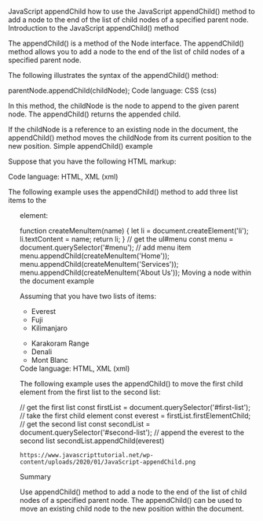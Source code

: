 JavaScript appendChild
how to use the JavaScript appendChild() method to add a node to the end of the list of child nodes of a specified parent node.
Introduction to the JavaScript appendChild() method

The appendChild() is a method of the Node interface. The appendChild() method allows you to add a node to the end of the list of child nodes of a specified parent node.

The following illustrates the syntax of the appendChild() method:

parentNode.appendChild(childNode);
Code language: CSS (css)

In this method, the childNode is the node to append to the given parent node. The appendChild() returns the appended child.

If the childNode is a reference to an existing node in the document, the appendChild() method moves the childNode from its current position to the new position.
Simple appendChild() example

Suppose that you have the following HTML markup:

<ul id="menu">
</ul>
Code language: HTML, XML (xml)

The following example uses the appendChild() method to add three list items to the <ul> element:

function createMenuItem(name) {
let li = document.createElement('li');
li.textContent = name;
return li;
}
// get the ul#menu
const menu = document.querySelector('#menu');
// add menu item
menu.appendChild(createMenuItem('Home'));
menu.appendChild(createMenuItem('Services'));
menu.appendChild(createMenuItem('About Us'));
Moving a node within the document example

Assuming that you have two lists of items:

<ul id="first-list">
    <li>Everest</li>
    <li>Fuji</li>
    <li>Kilimanjaro</li>
</ul>

<ul id="second-list">
    <li>Karakoram Range</li>
    <li>Denali</li>
    <li>Mont Blanc</li>
</ul>
Code language: HTML, XML (xml)

The following example uses the appendChild() to move the first child element from the first list to the second list:

// get the first list
const firstList = document.querySelector('#first-list');
// take the first child element
const everest = firstList.firstElementChild;
// get the second list
const secondList = document.querySelector('#second-list');
// append the everest to the second list
secondList.appendChild(everest)

`https://www.javascripttutorial.net/wp-content/uploads/2020/01/JavaScript-appendChild.png`

Summary

Use appendChild() method to add a node to the end of the list of child nodes of a specified parent node.
The appendChild() can be used to move an existing child node to the new position within the document.
